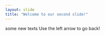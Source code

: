 ```yaml
---
layout: slide
title: "Welcome to our second slide!"
---
```

some new texts
Use the left arrow to go back!
